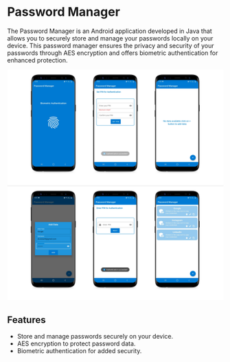 # Password Manager

The Password Manager is an Android application developed in Java that allows you to securely store and manage your passwords locally on your device. This password manager ensures the privacy and security of your passwords through AES encryption and offers biometric authentication for enhanced protection.

<img src="img/img1.png"></br>
<img src="img/img2.png"></br>

## Features
- Store and manage passwords securely on your device.
- AES encryption to protect password data.
- Biometric authentication for added security.




